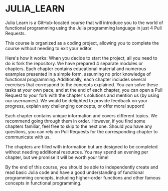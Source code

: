 # JULIA_LEARN

Julia Learn is a GitHub-located course that will introduce you to the world of functional programming using the Julia programming language in just 4 Pull Requests.

This course is organized as a coding project, allowing you to complete the course without needing to exit your editor.

Here's how it works: When you decide to start the project, all you need to do is fork the repository. We have prepared 4 separate modules or chapters. Each chapter contains educational material and numerous examples presented in a simple form, assuming no prior knowledge of functional programming. Additionally, each chapter includes several exercises that correspond to the concepts explained. You can solve these tasks at your own pace, and at the end of each chapter, you can open a Pull Request to your fork with the chapter's solutions and mention us (by using our usernames). We would be delighted to provide feedback on your progress, explain any challenging concepts, or offer moral support!

Each chapter contains unique information and covers different topics. We recommend going through them in order. However, if you find some chapters familiar, feel free to skip to the next one. Should you have any questions, you can rely on Pull Requests for the corresponding chapter to communicate with us.

The chapters are filled with information but are designed to be completed without needing additional resources. You may spend an evening per chapter, but we promise it will be worth your time!

By the end of this course, you should be able to independently create and read basic Julia code and have a good understanding of functional programming concepts, including higher-order functions and other famous concepts in functional programming.


